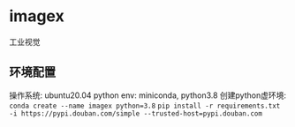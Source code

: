 # imagex
工业视觉

## 环境配置
操作系统: ubuntu20.04
python env: miniconda, python3.8
创建python虚环境:
`conda create --name imagex python=3.8`
`pip install -r requirements.txt -i https://pypi.douban.com/simple --trusted-host=pypi.douban.com`
